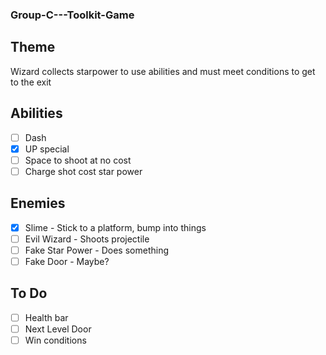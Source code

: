 ### Group-C---Toolkit-Game

## Theme
Wizard collects starpower to use abilities and must meet conditions to get to the exit

## Abilities
- [ ] Dash
- [x] UP special
- [ ] Space to shoot at no cost
- [ ] Charge shot cost star power

## Enemies
- [x] Slime - Stick to a platform, bump into things
- [ ] Evil Wizard - Shoots projectile
- [ ] Fake Star Power - Does something
- [ ] Fake Door - Maybe?

## To Do
- [ ] Health bar
- [ ] Next Level Door
- [ ] Win conditions
